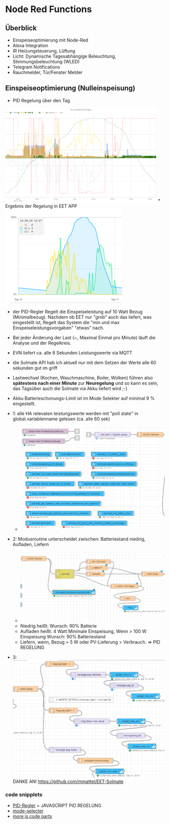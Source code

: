 # Node Red Functions

## Überblick

* Einspeiseoptimierung mit Node-Red
* Alexa Integration
* IR Heizungsteuerung, Lüftung
* Licht: Dynamische Tagesabhängige Beleuchtung, Stimmungsbeleuchtung (WLED)
* Telegram Notifications
* Rauchmelder, Tür/Fenster Melder

## Einspeiseoptimierung (Nulleinspeisung)
* PID Regelung über den Tag
<img src="pid-regler-tages-dynamik-mit-pv.png" height="300px">
* Ergebnis der Regelung in EET APP
<img src="graph_eet.png" height="300px">

* der PID-Regler Regelt die Einspeiseleistung auf 10 Watt Bezug (Minimalbezug).
    Nachdem ob EET nur "grob" auch das liefert, was eingestellt ist, Regelt das System die "min und max Einspeiseleistungsvorgaben" "etwas" nach.
* Bei jeder Änderung der Last (~, Maximal Einmal pro Minute) läuft die Analyse und der Regelkreis.
* EVN liefert ca. alle 6 Sekunden Leistungswerte via MQTT
* die Solmate API hab ich aktuell nur mit dem Setzen der Werte alle 60 sekunden gut im griff
* Lastwechsel (Kochen, Waschmaschine, Boiler, Wolken) führen also **spätestens nach einer Minute** zur **Neuregelung** und so kann es sein, das Tagsüber auch die Solmate via Akku liefert wird ;-)
* Akku Batterieschonungs-Limit ist im Mode Selekter auf minimal 9 % eingestellt.

* 1: alle HA relevaten leistungswerte werden mit "poll state" in global.variablenname gelesen (ca. alle 60 sek)
  * ![Modusroutine](1_feed_the_mode_selecter.png)
* 2: Modusroutine unterscheidet zwischen: Batteriestand niedrig, Aufladen, Liefern
  * ![Modi](2_PID_Modes.png)
  * Niedrig heißt: Wunsch: 90% Batterie
  * Aufladen heißt: 4 Watt Minimale Einspeisung, Wenn > 100 W Einspeisung Wunsch: 90% Batteriestand
  * Liefern, wenn, Bezug > 5 W oder PV-Lieferung > Verbrauch. => PID REGELUNG
* 3: ![Solmate werte setzen](3_Set_Solmate_Values.png) DANKE AN! https://github.com/mmattel/EET-Solmate

### code snipplets

* [PID-Regler](PID-Regler.js) = JAVASCRIPT PID REGELUNG
* [mode-selecter](mode-selecter.js)
* [more js code parts](pidmode-parts.md)
